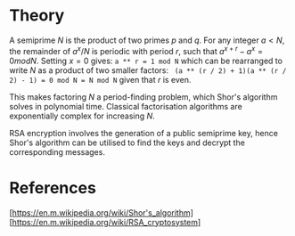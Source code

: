 # Theory

A semiprime $N$ is the product of two primes $p$ and $q$.
For any integer $a < N$, the remainder of $a^x / N$ is periodic with period $r$, such that $a^{x + r} - a^{x} = 0 mod N$.
Setting $x = 0$ gives:
``` a ** r = 1 mod N ```
which can be rearranged to write $N$ as a product of two smaller factors:
``` (a ** (r / 2) + 1)(a ** (r / 2) - 1) = 0 mod N = N mod N```
given that $r$ is even.

This makes factoring $N$ a period-finding problem, which Shor's algorithm solves in polynomial time.
Classical factorisation algorithms are exponentially complex for increasing $N$.

RSA encryption involves the generation of a public semiprime key, hence Shor's algorithm can be utilised to find the keys and decrypt the corresponding messages.


# References

[https://en.m.wikipedia.org/wiki/Shor's_algorithm]
[https://en.m.wikipedia.org/wiki/RSA_cryptosystem]
